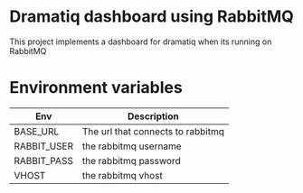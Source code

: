 # Dramatiq dashboard using RabbitMQ

This project implements a dashboard for dramatiq when its running on RabbitMQ

# Environment variables

| Env          | Description                       |
| ------------ | --------------------------------- |
| BASE\_URL    | The url that connects to rabbitmq |
| RABBIT\_USER | the rabbitmq username             |
| RABBIT\_PASS | the rabbitmq password             |
| VHOST        | the rabbitmq vhost                |
